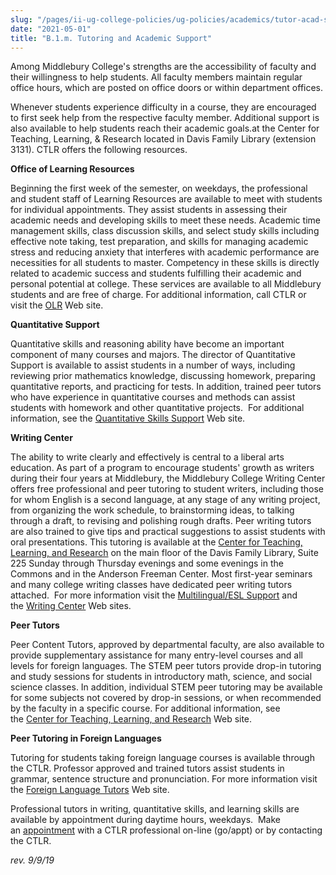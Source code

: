 ```yaml
---
slug: "/pages/ii-ug-college-policies/ug-policies/academics/tutor-acad-support"
date: "2021-05-01"
title: "B.1.m. Tutoring and Academic Support"
---
```


<span>Among Middlebury College's strengths are the accessibility of faculty and their willingness to help students. All faculty members maintain regular office hours, which are posted on office doors or within department offices.</span>

Whenever students experience difficulty in a course, they are encouraged to first seek help from the respective faculty member. Additional support is also available to help students reach their academic goals.at the Center for Teaching, Learning, & Research located in Davis Family Library (extension 3131). CTLR offers the following resources. 

**Office of Learning Resources**

Beginning the first week of the semester, on weekdays, the professional and student staff of Learning Resources are available to meet with students for individual appointments. They assist students in assessing their academic needs and developing skills to meet these needs. Academic time management skills, class discussion skills, and select study skills including effective note taking, test preparation, and skills for managing academic stress and reducing anxiety that interferes with academic performance are necessities for all students to master. Competency in these skills is directly related to academic success and students fulfilling their academic and personal potential at college. These services are available to all Middlebury students and are free of charge. For additional information, call CTLR or visit the [OLR](https://www.middlebury.edu/office/teaching-learning-research/faculty-resources/teaching-resources) Web site.

**Quantitative Support**

Quantitative skills and reasoning ability have become an important component of many courses and majors. The director of Quantitative Support is available to assist students in a number of ways, including reviewing prior mathematics knowledge, discussing homework, preparing quantitative reports, and practicing for tests. In addition, trained peer tutors who have experience in quantitative courses and methods can assist students with homework and other quantitative projects.  For additional information, see the [Quantitative Skills Support](https://www.middlebury.edu/office/teaching-learning-research/faculty-resources/teaching-resources) Web site.

**Writing Center**

The ability to write clearly and effectively is central to a liberal arts education. As part of a program to encourage students' growth as writers during their four years at Middlebury, the Middlebury College Writing Center offers free professional and peer tutoring to student writers, including those for whom English is a second language, at any stage of any writing project, from organizing the work schedule, to brainstorming ideas, to talking through a draft, to revising and polishing rough drafts. Peer writing tutors are also trained to give tips and practical suggestions to assist students with oral presentations. This tutoring is available at the [Center for Teaching, Learning, and Research](https://www.middlebury.edu/office/teaching-learning-research) on the main floor of the Davis Family Library, Suite 225 Sunday through Thursday evenings and some evenings in the Commons and in the Anderson Freeman Center. Most first-year seminars and many college writing classes have dedicated peer writing tutors attached.  For more information visit the [Multilingual/ESL Support](/https://www.middlebury.edu/office/teaching-learning-research/faculty-resources/teaching-resources) and the [Writing Center](https://www.middlebury.edu/office/teaching-learning-research/faculty-resources/teaching-resources) Web sites.

**Peer Tutors**

Peer Content Tutors, approved by departmental faculty, are also available to provide supplementary assistance for many entry-level courses and all levels for foreign languages. The STEM peer tutors provide drop-in tutoring and study sessions for students in introductory math, science, and social science classes. In addition, individual STEM peer tutoring may be available for some subjects not covered by drop-in sessions, or when recommended by the faculty in a specific course. For additional information, see the [Center for Teaching, Learning, and Research](https://www.middlebury.edu/office/teaching-learning-research) Web site.

**Peer Tutoring in Foreign Languages**

Tutoring for students taking foreign language courses is available through the CTLR. Professor approved and trained tutors assist students in grammar, sentence structure and pronunciation. For more information visit the [Foreign Language Tutors](https://www.middlebury.edu/office/teaching-learning-research/about-us/student-staff) Web site.

Professional tutors in writing, quantitative skills, and learning skills are available by appointment during daytime hours, weekdays.  Make an [appointment](http://accutrack.middlebury.edu/) with a CTLR professional on-line (go/appt) or by contacting the CTLR.

_rev. 9/9/19_
